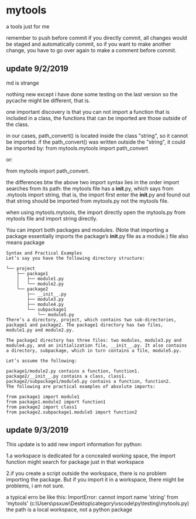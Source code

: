 # mytools
 a tools just for me

remember to push before commit
if you directly commit, all changes would be staged and automatically commit, so if you want to make another change, you have to go over again to make a comment before commit.

## update 9/2/2019

md is strange

 nothing new except i have done some testing on the last version so the pycache might be different, that is.

one important discovery is that you can not import a function that is included in a class, the functions that can be imported are those outside of the class.

in our cases, path_convert() is located inside the class "string", so it cannot be imported. if the path_convert() was written outside the "string", it could be imported by:
 from mytools.mytools import path_convert

 or:

 from mytools import path_convert.

 the differences btw the above two import syntax lies in the order import searches from its path: the mytools file has a __init__.py, which says from .mytools import string, that is, the import first enter the __init__.py and found out that string should be imported from mytools.py not the mytools file.

 when using mytools.mytools, the import directly open the mytools.py from mytools file and import string directly.

 You can import both packages and modules. (Note that importing a package essentially imports the package’s __init__.py file as a module.) file also means package


    Syntax and Practical Examples
    Let’s say you have the following directory structure:

    └── project
        ├── package1
        │   ├── module1.py
        │   └── module2.py
        └── package2
            ├── __init__.py
            ├── module3.py
            ├── module4.py
            └── subpackage1
                └── module5.py
    There’s a directory, project, which contains two sub-directories, package1 and package2. The package1 directory has two files, module1.py and module2.py.

    The package2 directory has three files: two modules, module3.py and module4.py, and an initialization file, __init__.py. It also contains a directory, subpackage, which in turn contains a file, module5.py.

    Let’s assume the following:

    package1/module2.py contains a function, function1.
    package2/__init__.py contains a class, class1.
    package2/subpackage1/module5.py contains a function, function2.
    The following are practical examples of absolute imports:

    from package1 import module1
    from package1.module2 import function1
    from package2 import class1
    from package2.subpackage1.module5 import function2


## update 9/3/2019

This update is to add new import information for python:

1.a workspace is dedicated for a concealed working space, the import function might search for package just in that workspace

2.if you create a script outside the workspace, there is no problem importing the package. But if you import it in a workspace, there might be problems, i am not sure.

a typical erro be like this:
ImportError: cannot import name 'string' from 'mytools' (c:\Users\psxuw\Desktop\category\vscode\py\testing\mytools.py)
the path is a local workspace,  not a python package